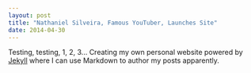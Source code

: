 ```yaml
---
layout: post
title: "Nathaniel Silveira, Famous YouTuber, Launches Site"
date: 2014-04-30
---
```


Testing, testing, 1, 2, 3...
Creating my own personal website powered by [Jekyll](http://jekyllrb.com) where I can use Markdown to author my posts apparently.

